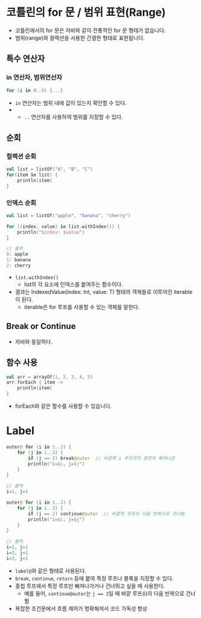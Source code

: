 # 코틀린의 for 문 / 범위 표현(Range)
- 코틀린에서의 for 문은 자바와 같이 전통적인 for 문 형태가 없습니다.
- 범위(range)와 컬렉션을 사용한 간결한 형태로 표현됩니다.

## 특수 연산자
### in 연산자, 범위연산자
```kotlin
for (i in 0..9) {...}
```
- `in` 연산자는 범위 내에 값이 있는지 확인할 수 있다.
- - `..` 연산자를 사용하여 범위를 지정할 수 있다.

## 순회
### 컬렉션 순회
```kotlin
val list = listOf("A", "B", "C")
for(item in list) {
    println(item)
}
```
### 인덱스 순회
```kotlin
val list = listOf("apple", "banana", "cherry")

for ((index, value) in list.withIndex()) {
    println("$index: $value")
}

// 출력
0: apple
1: banana
2: cherry
```
- `list.withIndex()` 
  - list의 각 요소에 인덱스를 붙여주는 함수이다. 
- 결과는 IndexedValue(index: Int, value: T) 형태의 객체들로 이루어진 iterable이 된다.
  - iterable은 for 루프를 사용할 수 있는 객체를 말한다.

## Break or Continue
- 자바와 동일하다.

## 함수 사용
```kotlin
val arr = arrayOf(1, 2, 3, 4, 5)
arr.forEach { item ->
    println(item)
}
```
- forEach와 같은 함수를 사용할 수 있습니다.

# Label
```kotlin
outer@ for (i in 1..3) {
    for (j in 1..3) {
        if (j == 2) break@outer  // 바깥쪽 i 루프까지 완전히 빠져나감
        println("i=$i, j=$j")
    }
}

// 출력
i=1, j=1
```
```kotlin
outer@ for (i in 1..3) {
    for (j in 1..3) {
        if (j == 2) continue@outer  // 바깥쪽 루프의 다음 반복으로 건너뜀
        println("i=$i, j=$j")
    }
}

// 출력
i=1, j=1
i=2, j=1
i=3, j=1

```
- `label@`와 같은 형태로 사용된다.
- `break`, `continue`, `return` 등에 붙여 특정 루프나 블록을 지정할 수 있다.
- 중첩 루프에서 특정 루프만 빠져나가거나 건너뛰고 싶을 때 사용한다.
  - 예를 들어, `continue@outer`는 `j == 2`일 때 바깥 루프(i)의 다음 반복으로 건너뜀
- 복잡한 조건문에서 흐름 제어가 명확해져서 코드 가독성 향상